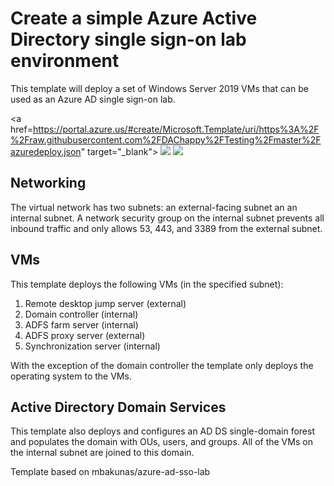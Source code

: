 # Create a simple Azure Active Directory single sign-on lab environment


This template will deploy a set of Windows Server 2019 VMs that can be used as an Azure AD single sign-on lab.


<a href=https://portal.azure.us/#create/Microsoft.Template/uri/https%3A%2F%2Fraw.githubusercontent.com%2FDAChappy%2FTesting%2Fmaster%2Fazuredeploy.json" target="_blank">
  <img src="https://aka.ms/deploytoazurebutton"/>
</a>
<a href="http://armviz.io/#/?load=https%3a%2f%2fraw.githubusercontent.com%2fdakoer%2fsynclab%2fmaster%2fazuredeploy.json" target="_blank">
  <img src="http://armviz.io/visualizebutton.png"/>
</a>

## Networking

The virtual network has two subnets:  an external-facing subnet an an internal subnet.  A network security group on the internal subnet prevents all inbound traffic and only allows 53, 443, and 3389 from the external subnet.

## VMs

This template deploys the following VMs (in the specified subnet):
<ol>
<li>Remote desktop jump server (external)</li>
<li>Domain controller (internal)</li>
<li>ADFS farm server (internal)</li>
<li>ADFS proxy server (external)</li>
<li>Synchronization server (internal)</li>
</ol>

With the exception of the domain controller the template only deploys the operating system to the VMs.

## Active Directory Domain Services

This template also deploys and configures an AD DS single-domain forest and populates the domain with OUs, users, and groups.  All of the VMs on the internal subnet are joined to this domain.

Template based on mbakunas/azure-ad-sso-lab
